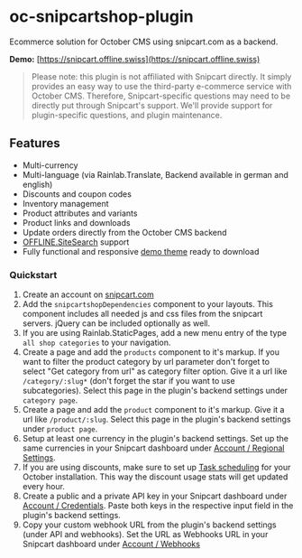 # oc-snipcartshop-plugin

Ecommerce solution for October CMS using snipcart.com as a backend.

**Demo:** [https://snipcart.offline.swiss](https://snipcart.offline.swiss)

> Please note: this plugin is not affiliated with Snipcart directly. It simply provides an easy way to use the third-party e-commerce service with October CMS. Therefore, Snipcart-specific questions may need to be directly put through Snipcart's support. We'll provide support for plugin-specific questions, and plugin maintenance.


## Features

* Multi-currency
* Multi-language (via Rainlab.Translate, Backend available in german and english)
* Discounts and coupon codes
* Inventory management
* Product attributes and variants
* Product links and downloads 
* Update orders directly from the October CMS backend
* [OFFLINE.SiteSearch](https://octobercms.com/plugin/offline-sitesearch) support
* Fully functional and responsive [demo theme](https://github.com/OFFLINE-GmbH/oc-snipcartshop-theme) ready to download 

### Quickstart

1. Create an account on [snipcart.com](http://snipcart.com)
1. Add the `snipcartshopDependencies` component to your layouts. This component includes all needed js and css files from the snipcart servers. jQuery can be included optionally as well.
1. If you are using Rainlab.StaticPages, add a new menu entry of the type `all shop categories` to your navigation.  
1. Create a page and add the `products` component to it's markup. If you want to filter the product category by url parameter don't forget to select "Get category from url" as category filter option. Give it a url like `/category/:slug*` (don't forget the star if you want to use subcategories). Select this page in the plugin's backend settings under `category page`.
1. Create a page and add the `product` component to it's markup. Give it a url like `/product/:slug`. Select this page in the plugin's backend settings under `product page`.
1. Setup at least one currency in the plugin's backend settings. Set up the same currencies in your Snipcart dashboard under [Account / Regional Settings](https://app.snipcart.com/dashboard/settings/regional).
1. If you are using discounts, make sure to set up [Task scheduling](http://octobercms.com/docs/plugin/scheduling) for your October installation. This way the discount usage stats will get updated every hour.
1. Create a public and a private API key in your Snipcart dashboard under [Account / Credentials](https://app.snipcart.com/dashboard/account/credentials). Paste both keys in the respective input field in the plugin's backend settings.
1. Copy your custom webhook URL from the plugin's backend settings (under API and webhooks). Set the URL as Webhooks URL in your Snipcart dashboard under [Account / Webhooks](https://app.snipcart.com/dashboard/webhooks)
